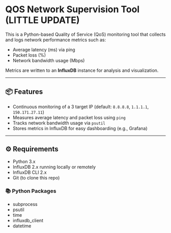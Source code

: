 # QOS Network Supervision Tool (LITTLE UPDATE)

This is a Python-based Quality of Service (QoS) monitoring tool that collects and logs network performance metrics such as:

- Average latency (ms) via ping
- Packet loss (%)
- Network bandwidth usage (Mbps)

Metrics are written to an **InfluxDB** instance for analysis and visualization.

---

## 📦 Features

- Continuous monitoring of a 3 target IP (default: `8.8.8.8`, `1.1.1.1`, ` 150.171.27.11`)
- Measures average latency and packet loss using `ping`
- Tracks network bandwidth usage via `psutil`
- Stores metrics in InfluxDB for easy dashboarding (e.g., Grafana)

---

## ⚙️ Requirements

- Python 3.x
- InfluxDB 2.x running locally or remotely
- InfluxDB CLI 2.x 
- Git (to clone this repo)

### 📚 Python Packages

- subprocess
- psutil
- time
- influxdb_client
- datetime



